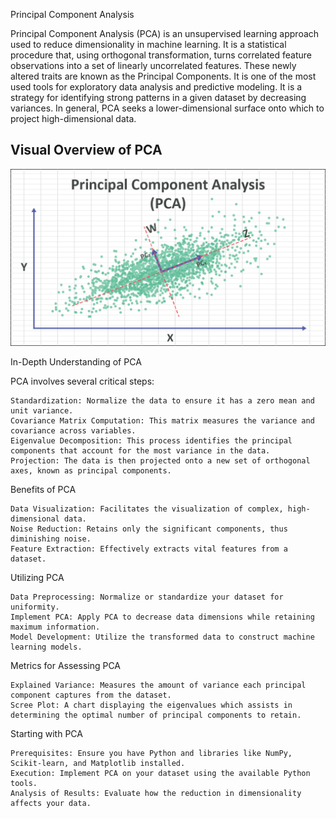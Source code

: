 


Principal Component Analysis


Principal Component Analysis (PCA) is an unsupervised learning approach used to reduce dimensionality in machine learning. It is a statistical procedure that, using orthogonal transformation, turns correlated feature observations into a set of linearly uncorrelated features. These newly altered traits are known as the Principal Components. It is one of the most used tools for exploratory data analysis and predictive modeling. It is a strategy for identifying strong patterns in a given dataset by decreasing variances.
In general, PCA seeks a lower-dimensional surface onto which to project high-dimensional data.

## Visual Overview of PCA

<img src="/Unsupervised%20Machine%20Learning/images/PCA.png" width="600">

In-Depth Understanding of PCA

PCA involves several critical steps:

    Standardization: Normalize the data to ensure it has a zero mean and unit variance.
    Covariance Matrix Computation: This matrix measures the variance and covariance across variables.
    Eigenvalue Decomposition: This process identifies the principal components that account for the most variance in the data.
    Projection: The data is then projected onto a new set of orthogonal axes, known as principal components.

Benefits of PCA

    Data Visualization: Facilitates the visualization of complex, high-dimensional data.
    Noise Reduction: Retains only the significant components, thus diminishing noise.
    Feature Extraction: Effectively extracts vital features from a dataset.

Utilizing PCA

    Data Preprocessing: Normalize or standardize your dataset for uniformity.
    Implement PCA: Apply PCA to decrease data dimensions while retaining maximum information.
    Model Development: Utilize the transformed data to construct machine learning models.

Metrics for Assessing PCA

    Explained Variance: Measures the amount of variance each principal component captures from the dataset.
    Scree Plot: A chart displaying the eigenvalues which assists in determining the optimal number of principal components to retain.

Starting with PCA

    Prerequisites: Ensure you have Python and libraries like NumPy, Scikit-learn, and Matplotlib installed.
    Execution: Implement PCA on your dataset using the available Python tools.
    Analysis of Results: Evaluate how the reduction in dimensionality affects your data.

